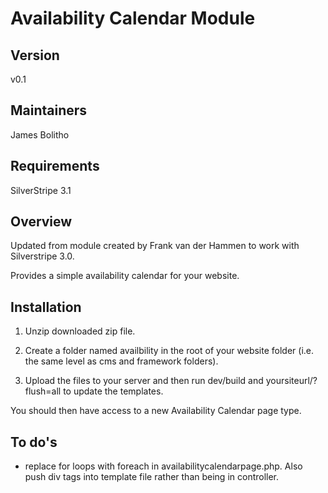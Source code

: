 Availability Calendar Module
============================

Version
-------

v0.1

Maintainers
-----------

James Bolitho

Requirements
------------

SilverStripe 3.1

Overview
--------

Updated from module created by Frank van der Hammen to work with Silverstripe 3.0.

Provides a simple availability calendar for your website.

Installation
------------

1) Unzip downloaded zip file.

2) Create a folder named availbility in the root of your website folder (i.e. the same level as cms and framework folders).

3) Upload the files to your server and then run dev/build and yoursiteurl/?flush=all to update the templates.

You should then have access to a new Availability Calendar page type.


To do's
-------

* replace for loops with foreach in availabilitycalendarpage.php.  Also push div tags into template file rather than being in controller.
